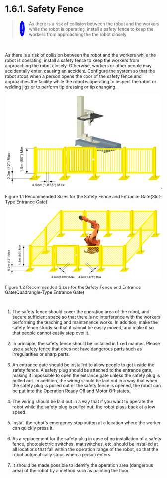 ﻿# 1.6.1. Safety Fence

<blockquote>
<table border="0">
    <thead>
        <tr>
            <td>
            <div align="center">
              <img src="../../_assets/강제표시.png" width = 50 height = 50>
            </div>
            </td>
            <td colspan="4">As there is a risk of collision between the robot and the workers while the robot is operating, install a safety fence to keep the workers from approaching the the robot closely.</td>
        </tr>
    </thead>
</table>  
</blockquote><br>



As there is a risk of collision between the robot and the workers while the robot is operating, install a safety fence to keep the workers from approaching the robot closely. Otherwise, workers or other people may accidentally enter, causing an accident. Configure the system so that the robot stops when a person opens the door of the safety fence and approaches the facility while the robot is operating to inspect the robot or welding jigs or to perform tip dressing or tip changing.


![](../../_assets/그림_1.1_권장펜스크기와_출입구크기.png)

Figure 1.1 Recommended Sizes for the Safety Fence and Entrance Gate(Slot-Type Entrance Gate)


![](../../_assets/그림_1.2_권장펜스크기와_출입구크기.png)

Figure 1.2 Recommended Sizes for the Safety Fence and Entrance Gate(Quadrangle-Type Entrance Gate)


<br>

<ol style="list-style-type:decimal" start="1">
		<li>
The safety fence should cover the operation area of the robot, and secure sufficient space so that there is no interference with the workers performing the teaching and maintenance works. In addition, make the safety fence sturdy so that it cannot be easily moved, and make it so that people cannot easily step over it. 
</li><br>
    <li>
In principle, the safety fence should be installed in fixed manner. Please use a safety fence that does not have dangerous parts such as irregularities or sharp parts.
</li><br>
    <li>
An entrance gate should be installed to allow people to get inside the safety fence. A safety plug should be attached to the entrance gate, making it impossible to open the entrance gate unless the safety plug is pulled out. In addition, the wiring should be laid out in a way that when the safety plug is pulled out or the safety fence is opened, the robot can be put into the Operation Ready Off and Motor Off states.
</li><br>
    <li>
The wiring should be laid out in a way that if you want to operate the robot while the safety plug is pulled out, the robot plays back at a low speed.
</li><br>
    <li>
Install the robot's emergency stop button at a location where the worker can quickly press it. 
</li><br>
    <li>
As a replacement for the safety plug in case of no installation of a safety fence, photoelectric switches, mat switches, etc. should be installed at all locations that fall within the operation range of the robot, so that the robot automatically stops when a person enters.
</li><br>
    <li>
It should be made possible to identify the operation area (dangerous area) of the robot by a method such as painting the floor. 
</li><br>
</ol>